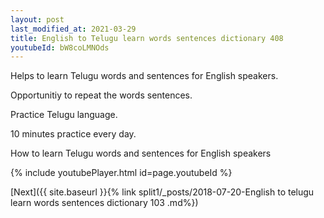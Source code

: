 ```yaml
---
layout: post
last_modified_at: 2021-03-29
title: English to Telugu learn words sentences dictionary 408 
youtubeId: bW8coLMNOds
---
```

 
 
Helps to learn Telugu words and sentences for English speakers.

Opportunitiy to repeat the words sentences. 

Practice Telugu language. 
 
10 minutes practice every day. 
 
How to learn Telugu words and sentences for English speakers 
 
{% include youtubePlayer.html id=page.youtubeId %}
 
 
[Next]({{ site.baseurl }}{% link  split1/_posts/2018-07-20-English to telugu learn words sentences dictionary 103 .md%})
 
